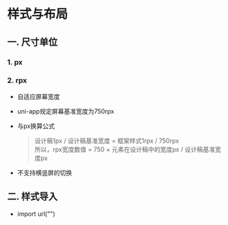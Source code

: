 # 样式与布局

## 一. 尺寸单位
### 1. px

### 2. rpx
* 自适应屏幕宽度
* uni-app规定屏幕基准宽度为750rpx
* 与px换算公式
	> 设计稿1px / 设计稿基准宽度 = 框架样式1rpx / 750rpx <br>
	> 所以，rpx宽度数值 = 750 × 元素在设计稿中的宽度px / 设计稿基准宽度px

* 不支持横竖屏的切换

## 二. 样式导入

* import url("")
